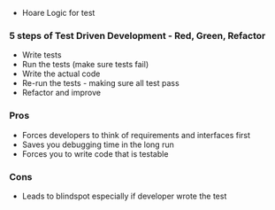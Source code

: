 * Hoare Logic for test

### 5 steps of Test Driven Development - Red, Green, Refactor

- Write tests 
- Run the tests (make sure tests fail)
- Write the actual code 
- Re-run the tests  - making sure all test pass
- Refactor and improve

### Pros 
- Forces developers to think of requirements and interfaces first
- Saves you debugging time in the long run
- Forces you to write code that is testable

### Cons
- Leads to blindspot especially if developer wrote the test 